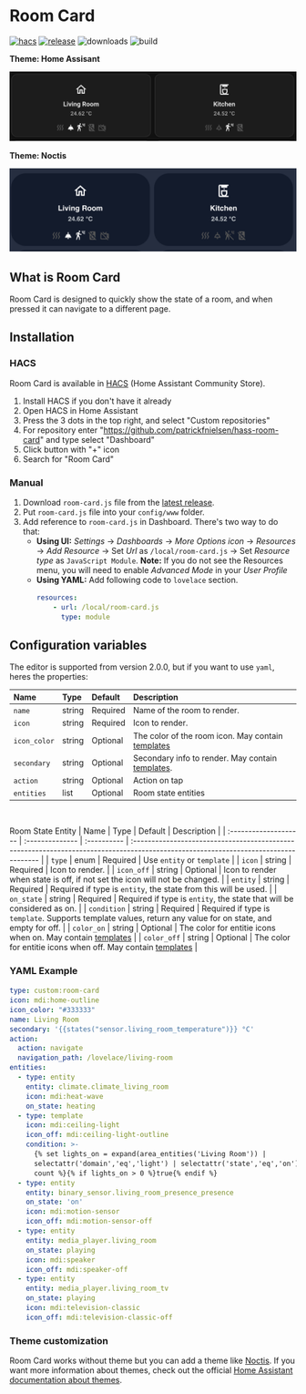 # Room Card
[![hacs][hacs-badge]][hacs-url]
[![release][release-badge]][release-url]
![downloads][downloads-badge]
![build][build-badge]

**Theme: Home Assisant**

![Card - Default](https://github.com/patrickfnielsen/hass-room-card/blob/main/docs/images/theme-homeassistant.png?raw=true)

**Theme: Noctis**

![Cards - Noctis](https://github.com/patrickfnielsen/hass-room-card/blob/main/docs/images/theme-noctis.png?raw=true)


## What is Room Card
Room Card is designed to quickly show the state of a room, and when pressed it can navigate to a different page.

## Installation

### HACS
Room Card is available in [HACS][hacs] (Home Assistant Community Store).
1. Install HACS if you don't have it already
2. Open HACS in Home Assistant
3. Press the 3 dots in the top right, and select "Custom repositories"
4. For repository enter "https://github.com/patrickfnielsen/hass-room-card" and type select "Dashboard"
5. Click button with "+" icon
6. Search for "Room Card"

### Manual
1. Download `room-card.js` file from the [latest release][release-url].
2. Put `room-card.js` file into your `config/www` folder.
3. Add reference to `room-card.js` in Dashboard. There's two way to do that:
    - **Using UI:** _Settings_ → _Dashboards_ → _More Options icon_ → _Resources_ → _Add Resource_ → Set _Url_ as `/local/room-card.js` → Set _Resource type_ as `JavaScript Module`.
      **Note:** If you do not see the Resources menu, you will need to enable _Advanced Mode_ in your _User Profile_
    - **Using YAML:** Add following code to `lovelace` section.
        ```yaml
        resources:
            - url: /local/room-card.js
              type: module
        ```

## Configuration variables
The editor is supported from version 2.0.0, but if you want to use `yaml`, heres the properties:

| Name                  | Type            | Default     | Description                                                                                                                         |
| :-------------------- | :-------------- | :---------- | :---------------------------------------------------------------------------------------------------------------------------------- |
| `name`                | string          | Required    | Name of the room to render.                                                                                                         |
| `icon`                | string          | Required    | Icon to render.                                                                                                                     |
| `icon_color`          | string          | Optional    | The color of the room icon.  May contain [templates](https://www.home-assistant.io/docs/configuration/)                                                                                                                   |
| `secondary`           | string          | Optional    | Secondary info to render. May contain [templates](https://www.home-assistant.io/docs/configuration/templating/).                    |
| `action  `            | string          | Optional    | Action on tap                                                                                                       |
| `entities`            | list            | Optional    | Room state entities                                                                       |
<br>

Room State Entity
| Name                  | Type            | Default     | Description                                                                                                                         |
| :-------------------- | :-------------- | :---------- | :---------------------------------------------------------------------------------------------------------------------------------- |
| `type`                | enum            | Required    | Use `entity` or `template`                                                                                                          |
| `icon`                | string          | Required    | Icon to render.                                                                                                                     |
| `icon_off`            | string          | Optional    | Icon to render when state is off, if not set the icon will not be changed.                                                          |
| `entity`              | string          | Required    | Required if type is `entity`, the state from this will be used.                                                                     |
| `on_state`            | string          | Required    | Required if type is `entity`, the state that will be considered as on.                                                              |
| `condition`           | string          | Required    | Required if type is `template`. Supports template values, return any value for on state, and empty for off.                         |
| `color_on`   | string          | Optional    | The color for entitie icons when on. May contain [templates](https://www.home-assistant.io/docs/configuration/)                                                                           |
| `color_off`  | string          | Optional    | The color for entitie icons when off. May contain [templates](https://www.home-assistant.io/docs/configuration/)                                                                          |



### YAML Example
```yaml
type: custom:room-card
icon: mdi:home-outline
icon_color: "#333333"
name: Living Room
secondary: '{{states("sensor.living_room_temperature")}} °C'
action:
  action: navigate
  navigation_path: /lovelace/living-room
entities:
  - type: entity
    entity: climate.climate_living_room
    icon: mdi:heat-wave
    on_state: heating
  - type: template
    icon: mdi:ceiling-light
    icon_off: mdi:ceiling-light-outline
    condition: >-
      {% set lights_on = expand(area_entities('Living Room')) |
      selectattr('domain','eq','light') | selectattr('state','eq','on') | list |
      count %}{% if lights_on > 0 %}true{% endif %}
  - type: entity
    entity: binary_sensor.living_room_presence_presence
    on_state: 'on'
    icon: mdi:motion-sensor
    icon_off: mdi:motion-sensor-off
  - type: entity
    entity: media_player.living_room
    on_state: playing
    icon: mdi:speaker
    icon_off: mdi:speaker-off
  - type: entity
    entity: media_player.living_room_tv
    on_state: playing
    icon: mdi:television-classic
    icon_off: mdi:television-classic-off

```


### Theme customization
Room Card works without theme but you can add a theme like [Noctis](https://github.com/aFFekopp/noctis). If you want more information about themes, check out the official [Home Assistant documentation about themes][home-assitant-theme-docs].

<!-- Badges -->
[hacs-url]: https://github.com/hacs/integration
[hacs-badge]: https://img.shields.io/badge/hacs-default-orange.svg?style=flat-square
[release-badge]: https://img.shields.io/github/v/release/patrickfnielsen/hass-room-card?style=flat-square
[downloads-badge]: https://img.shields.io/github/downloads/patrickfnielsen/hass-room-card/total?style=flat-square
[build-badge]: https://img.shields.io/github/actions/workflow/status/patrickfnielsen/hass-room-card/build.yaml?branch=main&style=flat-square

<!-- References -->
[home-assistant]: https://www.home-assistant.io/
[home-assitant-theme-docs]: https://www.home-assistant.io/integrations/frontend/#defining-themes
[hacs]: https://hacs.xyz
[release-url]: https://github.com/patrickfnielsen/hass-room-card/releases
